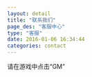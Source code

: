 ```yaml
---
layout: detail
title: "联系我们"
page_des: "客服中心"
type: "客服"
date: 2016-01-06 16:34:44
categories: contact
---
```

请在游戏中点击“GM”